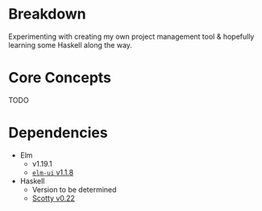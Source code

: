 # Breakdown
Experimenting with creating my own project management tool &amp; hopefully learning some Haskell along the way.

# Core Concepts
TODO

# Dependencies
* Elm
    * v1.19.1
    * [`elm-ui` v1.1.8](https://package.elm-lang.org/packages/mdgriffith/elm-ui/latest/)
* Haskell
    * Version to be determined
    * [Scotty v0.22](https://hackage.haskell.org/package/scotty)
